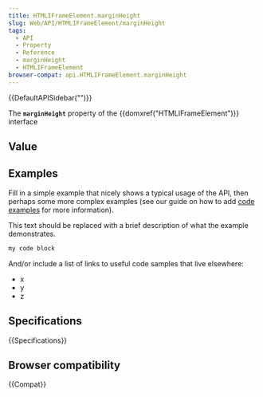```yaml
---
title: HTMLIFrameElement.marginHeight
slug: Web/API/HTMLIFrameElement/marginHeight
tags:
  - API
  - Property
  - Reference
  - marginHeight
  - HTMLIFrameElement
browser-compat: api.HTMLIFrameElement.marginHeight
---
```

{{DefaultAPISidebar("")}}

The **`marginHeight`** property of the {{domxref("HTMLIFrameElement")}} interface 

## Value



## Examples

Fill in a simple example that nicely shows a typical usage of the API, then perhaps some more complex examples (see our guide on how to add [code examples](/en-US/docs/MDN/Contribute/Structures/Code_examples) for more information).

This text should be replaced with a brief description of what the example demonstrates.

```js
my code block
```

And/or include a list of links to useful code samples that live elsewhere:

*   x
*   y
*   z

## Specifications

{{Specifications}}

## Browser compatibility

{{Compat}}


